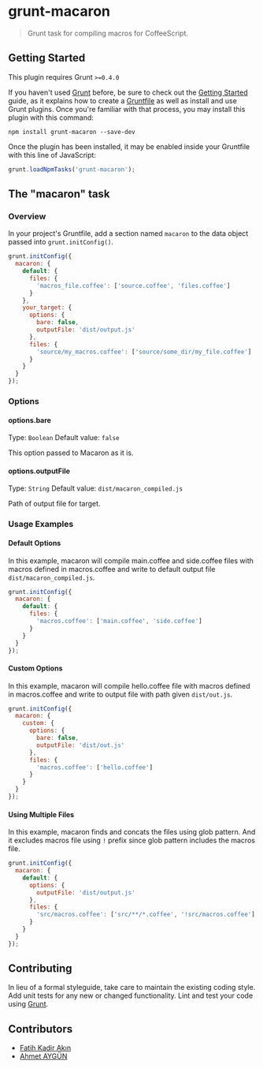 # grunt-macaron

> Grunt task for compiling macros for CoffeeScript.

## Getting Started
This plugin requires Grunt `>=0.4.0`

If you haven't used [Grunt](http://gruntjs.com/) before, be sure to check out the [Getting Started](http://gruntjs.com/getting-started) guide, as it explains how to create a [Gruntfile](http://gruntjs.com/sample-gruntfile) as well as install and use Grunt plugins. Once you're familiar with that process, you may install this plugin with this command:

```shell
npm install grunt-macaron --save-dev
```

Once the plugin has been installed, it may be enabled inside your Gruntfile with this line of JavaScript:

```js
grunt.loadNpmTasks('grunt-macaron');
```

## The "macaron" task

### Overview
In your project's Gruntfile, add a section named `macaron` to the data object passed into `grunt.initConfig()`.

```js
grunt.initConfig({
  macaron: {
    default: {
      files: {
        'macros_file.coffee': ['source.coffee', 'files.coffee']
      }
    },
    your_target: {
      options: {
        bare: false,
        outputFile: 'dist/output.js'
      },
      files: {
        'source/my_macros.coffee': ['source/some_dir/my_file.coffee']
      }
    }
  }
});
```

### Options

#### options.bare
Type: `Boolean`
Default value: `false`

This option passed to Macaron as it is.

#### options.outputFile
Type: `String`
Default value: `dist/macaron_compiled.js`

Path of output file for target.

### Usage Examples

#### Default Options
In this example, macaron will compile main.coffee and side.coffee files with macros defined in macros.coffee and write to default output file `dist/macaron_compiled.js`.

```js
grunt.initConfig({
  macaron: {
    default: {
      files: {
        'macros.coffee': ['main.coffee', 'side.coffee']
      }
    }
  }
});
```

#### Custom Options
In this example, macaron will compile hello.coffee file with macros defined in macros.coffee and write to output file with path given `dist/out.js`.

```js
grunt.initConfig({
  macaron: {
    custom: {
      options: {
        bare: false,
        outputFile: 'dist/out.js'
      },
      files: {
        'macros.coffee': ['hello.coffee']
      }
    }
  }
});
```

#### Using Multiple Files
In this example, macaron finds and concats the files using glob pattern. And it excludes macros file using `!` prefix since glob pattern includes the macros file.

```js
grunt.initConfig({
  macaron: {
    default: {
      options: {
        outputFile: 'dist/output.js'
      },
      files: {
        'src/macros.coffee': ['src/**/*.coffee', '!src/macros.coffee']
      }
    }
  }
});
```

## Contributing
In lieu of a formal styleguide, take care to maintain the existing coding style. Add unit tests for any new or changed functionality. Lint and test your code using [Grunt](http://gruntjs.com/).

## Contributors
* [Fatih Kadir Akın](https://github.com/f)
* [Ahmet AYGÜN](https://github.com/ahmet)
